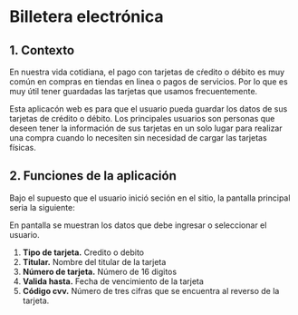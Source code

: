 # Billetera electrónica
## 1. Contexto
En nuestra vida cotidiana, el pago con tarjetas de cŕedito o débito es muy común en compras en tiendas en linea o pagos de servicios. Por lo que es muy útil tener guardadas las tarjetas que usamos frecuentemente.

Esta aplicacón web es para que el usuario pueda guardar los datos de  sus tarjetas de crédito o débito. Los principales usuarios son personas que deseen tener la información de sus tarjetas en un solo lugar para realizar una compra cuando lo necesiten sin necesidad de cargar las tarjetas físicas.

## 2. Funciones de la aplicación

Bajo el supuesto que el usuario inició seción en el sitio, la pantalla principal seria la siguiente:

En pantalla se muestran los datos que debe ingresar o seleccionar el usuario.
1. **Tipo de tarjeta.** Credito o debito
2. **Titular.** Nombre del titular de la tarjeta
3. **Número de tarjeta.** Número de 16 digitos
4. **Valida hasta.** Fecha de vencimiento de la tarjeta
5. **Código cvv.** Número de tres cifras que se encuentra al reverso de la tarjeta.

